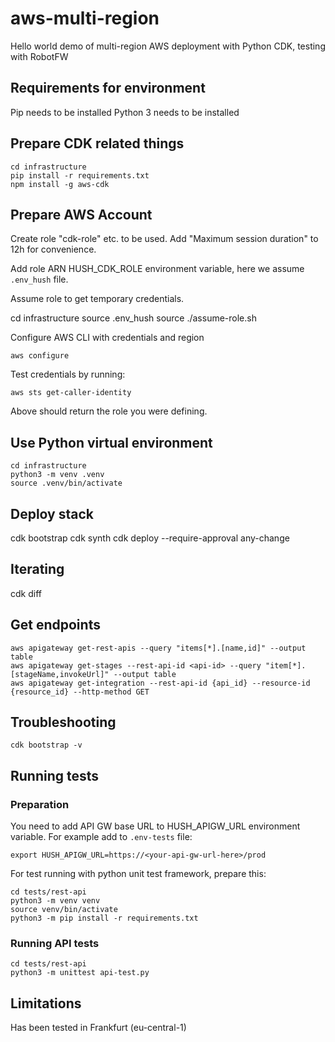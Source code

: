 # aws-multi-region

Hello world demo of multi-region AWS deployment with Python CDK, testing with RobotFW

## Requirements for environment

Pip needs to be installed
Python 3 needs to be installed

## Prepare CDK related things

    cd infrastructure
    pip install -r requirements.txt
    npm install -g aws-cdk

## Prepare AWS Account

Create role "cdk-role" etc. to be used. Add "Maximum session duration" to 12h for convenience.

Add role ARN HUSH_CDK_ROLE environment variable, here we assume `.env_hush` file.

Assume role to get temporary credentials.

   cd infrastructure
   source .env_hush
   source ./assume-role.sh

Configure AWS CLI with credentials and region

    aws configure

Test credentials by running:

    aws sts get-caller-identity

Above should return the role you were defining.

## Use Python virtual environment

    cd infrastructure
    python3 -m venv .venv
    source .venv/bin/activate

## Deploy stack

   cdk bootstrap
   cdk synth
   cdk deploy --require-approval any-change

## Iterating

   cdk diff

## Get endpoints

    aws apigateway get-rest-apis --query "items[*].[name,id]" --output table
    aws apigateway get-stages --rest-api-id <api-id> --query "item[*].[stageName,invokeUrl]" --output table
    aws apigateway get-integration --rest-api-id {api_id} --resource-id {resource_id} --http-method GET


## Troubleshooting

    cdk bootstrap -v

## Running tests

### Preparation

You need to add API GW base URL to HUSH_APIGW_URL environment variable. For example add to `.env-tests` file:

    export HUSH_APIGW_URL=https://<your-api-gw-url-here>/prod

For test running with python unit test framework, prepare this:

    cd tests/rest-api
    python3 -m venv venv
    source venv/bin/activate
    python3 -m pip install -r requirements.txt

### Running API tests

    cd tests/rest-api
    python3 -m unittest api-test.py

## Limitations

Has been tested in Frankfurt (eu-central-1)
